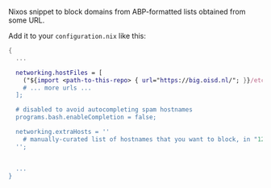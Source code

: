 Nixos snippet to block domains from ABP-formatted lists obtained from some URL.

Add it to your `configuration.nix` like this:

```nix
{
  ...

  networking.hostFiles = [
    ("${import <path-to-this-repo> { url="https://big.oisd.nl/"; }}/etc/hosts")
    # ... more urls ...
  ];

  # disabled to avoid autocompleting spam hostnames
  programs.bash.enableCompletion = false;

  networking.extraHosts = ''
    # manually-curated list of hostnames that you want to block, in "127.0.0.1 hostname" format
  '';


  ...
}
```
